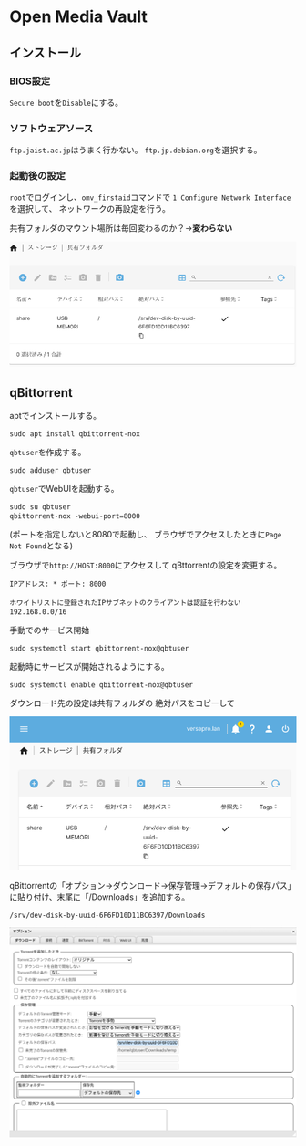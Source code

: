 # Open Media Vault

## インストール

### BIOS設定

`Secure boot`を`Disable`にする。

### ソフトウェアソース

`ftp.jaist.ac.jp`はうまく行かない。
`ftp.jp.debian.org`を選択する。


### 起動後の設定

`root`でログインし、`omv_firstaid`コマンドで
`1 Configure Network Interface`を選択して、
ネットワークの再設定を行う。

共有フォルダのマウント場所は毎回変わるのか？→**変わらない**

![共有フォルダ](openmediavault/image.png)

## qBittorrent

aptでインストールする。
```
sudo apt install qbittorrent-nox
```

`qbtuser`を作成する。
```
sudo adduser qbtuser
```
`qbtuser`でWebUIを起動する。

```
sudo su qbtuser
qbittorrent-nox -webui-port=8000
```
(ポートを指定しないと8080で起動し、
ブラウザでアクセスしたときに`Page Not Found`となる)

ブラウザで`http://HOST:8000`にアクセスして
qBttorrentの設定を変更する。
```
IPアドレス:	* ポート: 8000

ホワイトリストに登録されたIPサブネットのクライアントは認証を行わない
192.168.0.0/16
```

手動でのサービス開始

```
sudo systemctl start qbittorrent-nox@qbtuser
```

起動時にサービスが開始されるようにする。

```
sudo systemctl enable qbittorrent-nox@qbtuser
```

ダウンロード先の設定は共有フォルダの
絶対パスをコピーして

![alt text](openmediavault/image-1.png)


qBittorrentの「オプション→ダウンロード→保存管理→デフォルトの保存パス」
に貼り付け、末尾に「/Downloads」を追加する。


```
/srv/dev-disk-by-uuid-6F6FD10D11BC6397/Downloads
```
![alt text](openmediavault/image-2.png)